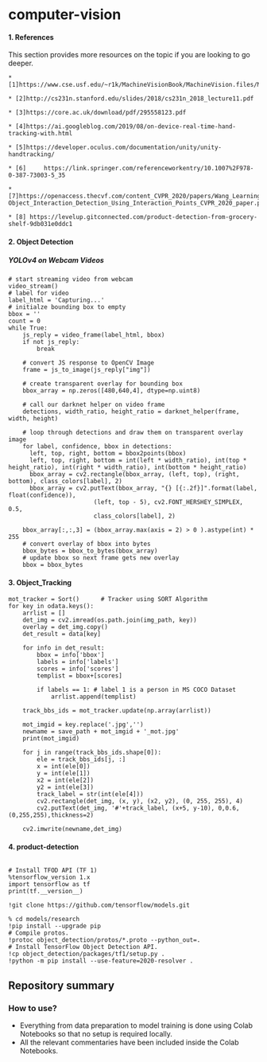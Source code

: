 # computer-vision

#### 1. References
This section provides more resources on the topic if you are looking to go deeper.

    * [1]https://www.cse.usf.edu/~r1k/MachineVisionBook/MachineVision.files/MachineVision_Chapter15.pdf

    * [2]http://cs231n.stanford.edu/slides/2018/cs231n_2018_lecture11.pdf

    * [3]https://core.ac.uk/download/pdf/295558123.pdf

    * [4]https://ai.googleblog.com/2019/08/on-device-real-time-hand-tracking-with.html

    * [5]https://developer.oculus.com/documentation/unity/unity-handtracking/

    * [6]     https://link.springer.com/referenceworkentry/10.1007%2F978-0-387-73003-5_35

    * [7]https://openaccess.thecvf.com/content_CVPR_2020/papers/Wang_Learning_Human-Object_Interaction_Detection_Using_Interaction_Points_CVPR_2020_paper.pdf

    * [8] https://levelup.gitconnected.com/product-detection-from-grocery-shelf-9db031e0ddc1

#### 2. Object Detection
##### YOLOv4 on Webcam Videos
```
# start streaming video from webcam
video_stream()
# label for video
label_html = 'Capturing...'
# initialze bounding box to empty
bbox = ''
count = 0 
while True:
    js_reply = video_frame(label_html, bbox)
    if not js_reply:
        break

    # convert JS response to OpenCV Image
    frame = js_to_image(js_reply["img"])

    # create transparent overlay for bounding box
    bbox_array = np.zeros([480,640,4], dtype=np.uint8)

    # call our darknet helper on video frame
    detections, width_ratio, height_ratio = darknet_helper(frame, width, height)

    # loop through detections and draw them on transparent overlay image
    for label, confidence, bbox in detections:
      left, top, right, bottom = bbox2points(bbox)
      left, top, right, bottom = int(left * width_ratio), int(top * height_ratio), int(right * width_ratio), int(bottom * height_ratio)
      bbox_array = cv2.rectangle(bbox_array, (left, top), (right, bottom), class_colors[label], 2)
      bbox_array = cv2.putText(bbox_array, "{} [{:.2f}]".format(label, float(confidence)),
                        (left, top - 5), cv2.FONT_HERSHEY_SIMPLEX, 0.5,
                        class_colors[label], 2)

    bbox_array[:,:,3] = (bbox_array.max(axis = 2) > 0 ).astype(int) * 255
    # convert overlay of bbox into bytes
    bbox_bytes = bbox_to_bytes(bbox_array)
    # update bbox so next frame gets new overlay
    bbox = bbox_bytes
```
#### 3. Object_Tracking
```
mot_tracker = Sort()      # Tracker using SORT Algorithm
for key in odata.keys():   
    arrlist = []
    det_img = cv2.imread(os.path.join(img_path, key))
    overlay = det_img.copy()
    det_result = data[key] 
    
    for info in det_result:
        bbox = info['bbox']
        labels = info['labels']
        scores = info['scores']
        templist = bbox+[scores]
        
        if labels == 1: # label 1 is a person in MS COCO Dataset
            arrlist.append(templist)
            
    track_bbs_ids = mot_tracker.update(np.array(arrlist))
    
    mot_imgid = key.replace('.jpg','')
    newname = save_path + mot_imgid + '_mot.jpg'
    print(mot_imgid)
    
    for j in range(track_bbs_ids.shape[0]):  
        ele = track_bbs_ids[j, :]
        x = int(ele[0])
        y = int(ele[1])
        x2 = int(ele[2])
        y2 = int(ele[3])
        track_label = str(int(ele[4])) 
        cv2.rectangle(det_img, (x, y), (x2, y2), (0, 255, 255), 4)
        cv2.putText(det_img, '#'+track_label, (x+5, y-10), 0,0.6,(0,255,255),thickness=2)
        
    cv2.imwrite(newname,det_img)
```
#### 4. product-detection
```

# Install TFOD API (TF 1)
%tensorflow_version 1.x
import tensorflow as tf 
print(tf.__version__)

!git clone https://github.com/tensorflow/models.git

% cd models/research
!pip install --upgrade pip
# Compile protos.
!protoc object_detection/protos/*.proto --python_out=.
# Install TensorFlow Object Detection API.
!cp object_detection/packages/tf1/setup.py .
!python -m pip install --use-feature=2020-resolver .

```

## Repository summary
### How to use?
- Everything from data preparation to model training is done using Colab Notebooks so that no setup is required locally. 
- All the relevant commentaries have been included inside the Colab Notebooks.
